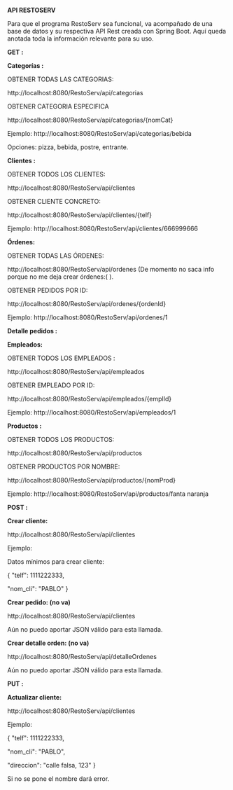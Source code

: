 **API RESTOSERV**

Para que el programa RestoServ sea funcional, va acompañado de una base de datos y su respectiva API Rest creada con Spring Boot.
Aquí queda anotada toda la información relevante para su uso.

**GET :**

**Categorías :**

OBTENER TODAS LAS CATEGORIAS:

http://localhost:8080/RestoServ/api/categorias

OBTENER CATEGORIA ESPECIFICA

http://localhost:8080/RestoServ/api/categorias/{nomCat}

Ejemplo: http://localhost:8080/RestoServ/api/categorias/bebida

Opciones: pizza, bebida, postre, entrante.

**Clientes :** 

OBTENER TODOS LOS CLIENTES:

http://localhost:8080/RestoServ/api/clientes

OBTENER CLIENTE CONCRETO:

http://localhost:8080/RestoServ/api/clientes/{telf}

Ejemplo: http://localhost:8080/RestoServ/api/clientes/666999666

**Órdenes:** 

OBTENER TODAS LAS ÓRDENES:

http://localhost:8080/RestoServ/api/ordenes (De momento no saca info porque no me deja crear órdenes:( ).

OBTENER PEDIDOS POR ID:

http://localhost:8080/RestoServ/api/ordenes/{ordenId}

Ejemplo: http://localhost:8080/RestoServ/api/ordenes/1

**Detalle pedidos :**

**Empleados:** 

OBTENER TODOS LOS EMPLEADOS : 

http://localhost:8080/RestoServ/api/empleados

OBTENER EMPLEADO POR ID:

http://localhost:8080/RestoServ/api/empleados/{emplId}

Ejemplo: http://localhost:8080/RestoServ/api/empleados/1

**Productos :** 

OBTENER TODOS LOS PRODUCTOS:

http://localhost:8080/RestoServ/api/productos

OBTENER PRODUCTOS POR NOMBRE: 

http://localhost:8080/RestoServ/api/productos/{nomProd}

Ejemplo: http://localhost:8080/RestoServ/api/productos/fanta naranja

**POST :**

**Crear cliente:** 
 
 http://localhost:8080/RestoServ/api/clientes
 
Ejemplo:

Datos mínimos para crear cliente:

{
"telf": 1111222333,

"nom_cli": "PABLO"
}


**Crear pedido:  (no va)**

http://localhost:8080/RestoServ/api/clientes
 
Aún no puedo aportar JSON válido para esta llamada.
 

**Crear detalle orden:  (no va)**

http://localhost:8080/RestoServ/api/detalleOrdenes

Aún no puedo aportar JSON válido para esta llamada.

**PUT :**

**Actualizar cliente:** 
 
http://localhost:8080/RestoServ/api/clientes
 
Ejemplo: 
 
{
"telf": 1111222333,

"nom_cli": "PABLO",

"direccion": "calle falsa, 123"
}

Si no se pone el nombre dará error.




